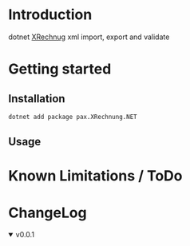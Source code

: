 
# Introduction

dotnet [XRechnug](https://xeinkauf.de/xrechnung/) xml import, export and validate

# Getting started

## Installation

```bash
dotnet add package pax.XRechnung.NET
```

## Usage

# Known Limitations / ToDo

# ChangeLog

<details open="open"><summary>v0.0.1</summary>


</details>

